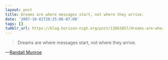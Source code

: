 ```yaml
---
layout: post
title: Dreams are where messages start, not where they arrive.
date: '2007-10-01T20:25:06-07:00'
tags: []
tumblr_url: https://blog.horizon-nigh.org/post/13863857/dreams-are-where-messages-start-not-where-they
---
```

> Dreams are where messages start, not where they arrive.

—[Randall Munroe](http://blag.xkcd.com/2007/10/01/the-meetup/)
